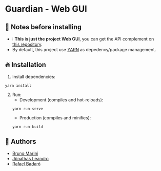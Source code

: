 # Guardian - Web GUI
## :ledger: Notes before installing
- :information_source: **This is just the project Web GUI**, you can get the API complement on [this repository](https://github.com/JonathasSL/guardian-api).
- By default, this project use [YARN](https://yarnpkg.com) as depedency/package management.
## :fire: Installation
1. Install dependencies:
```
yarn install
```
2. Run:
   - Development (compiles and hot-reloads):
   ```
   yarn run serve
   ```
   - Production (compiles and minifies):
   ```
   yarn run build
   ```
## :busts_in_silhouette: Authors
- [Bruno Marini](https://github.com/TheMarini)
- [Jônathas Leandro](https://github.com/JonathasSL)
- [Rafael Badaró](https://github.com/RafaelBadaro)
